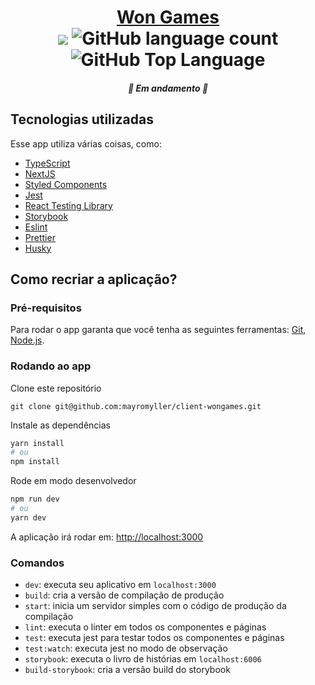 <h1 align="center">
	<a href="#">
    Won Games
  </a>

  <br />

  <img src="https://img.shields.io/badge/made%20by-Mayro%20Myller-F231A5?style=flat-square">
  <img alt="GitHub language count" src="https://img.shields.io/github/languages/count/mayromyller/client-wongames?color=F231A5&style=flat-square">
  <img alt="GitHub Top Language" src="https://img.shields.io/github/languages/top/mayromyller/client-wongames?color=F231A5&style=flat-square">
</h1>

<!-- <p align="center">Breve descrição do app</p> -->

<h5 align="center">
	🚧 Em andamento 🚧
</h5>


<!-- ## Features

Descreva algumas Características do app -->

## Tecnologias utilizadas

Esse app utiliza várias coisas, como:

- [TypeScript](https://www.typescriptlang.org/)
- [NextJS](https://nextjs.org/)
- [Styled Components](https://styled-components.com/)
- [Jest](https://jestjs.io/)
- [React Testing Library](https://testing-library.com/docs/react-testing-library/intro)
- [Storybook](https://storybook.js.org/)
- [Eslint](https://eslint.org/)
- [Prettier](https://prettier.io/)
- [Husky](https://github.com/typicode/husky)

<!-- ## Sobre o app

Descrição do APP -->

## Como recriar a aplicação?

### Pré-requisitos

Para rodar o app garanta que você tenha as seguintes ferramentas: [Git](https://git-scm.com), [Node.js](https://nodejs.org/en/).

### Rodando ao app

Clone este repositório

```
git clone git@github.com:mayromyller/client-wongames.git
```

Instale as dependências

```bash
yarn install
# ou
npm install
```

Rode em modo desenvolvedor

```bash
npm run dev
# ou
yarn dev
```

A aplicação irá rodar em: [http://localhost:3000](http://localhost:3000)

### Comandos

- `dev`: executa seu aplicativo em `localhost:3000`
- `build`: cria a versão de compilação de produção
- `start`: inicia um servidor simples com o código de produção da compilação
- `lint`: executa o linter em todos os componentes e páginas
- `test`: executa jest para testar todos os componentes e páginas
- `test:watch`: executa jest no modo de observação
- `storybook`: executa o livro de histórias em `localhost:6006`
- `build-storybook`: cria a versão build do storybook
